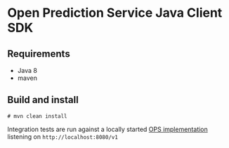 # Open Prediction Service Java Client SDK

## Requirements

- Java 8
- maven

## Build and install

`# mvn clean install`

Integration tests are run against a locally started [OPS implementation](../ml-service) listening on `http://localhost:8080/v1`

